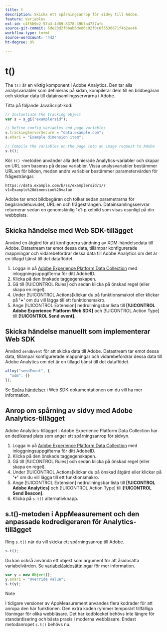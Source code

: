 ```yaml
---
title: t
description: Skicka ett spårningsanrop för sidvy till Adobe.
feature: Variables
exl-id: c4f5b9e2-57a3-4d89-8378-39b7a4737afc
source-git-commit: 6de20d2fbbab6ded6c92f0c6f3536671f4b2ae46
workflow-type: tm+mt
source-wordcount: '442'
ht-degree: 0%

---
```


# t()

The `t()` är en viktig komponent i Adobe Analytics. Den tar alla analysvariabler som definieras på sidan, kompilerar dem till en bildbegäran och skickar data till datainsamlingsservrarna i Adobe.

Titta på följande JavaScript-kod:

```js
// Instantiate the tracking object
var s = s_gi("examplersid");

// Define config variables and page variables
s.trackingServerSecure = "data.example.com";
s.eVar1 = "Example dimension item";

// Compile the variables on the page into an image request to Adobe
s.t();
```

Kör `t()` -metoden använder alla definierade Analytics-variabler och skapar en URL som baseras på dessa variabler. Vissa analysvariabler bestämmer URL:en för bilden, medan andra variabler bestämmer parametervärden för frågesträngar.

```text
https://data.example.com/b/ss/examplersid/1/?v1=Example%20dimension%20value
```

Adobe tar emot bildbegäran och tolkar sedan parametrarna för begärandehuvudet, URL:en och frågesträngen. Datainsamlingsservrar returnerar sedan en genomskinlig 1x1-pixelbild som visas osynligt på din webbplats.

## Skicka händelse med Web SDK-tillägget

Använd en åtgärd för att konfigurera sändning av XDM-händelsedata till Adobe. Datastream tar emot dessa data, tillämpar konfigurerade mappningar och vidarebefordrar dessa data till Adobe Analytics om det är en tillagd tjänst till det dataflödet.

1. Logga in på [Adobe Experience Platform Data Collection](https://experience.adobe.com/data-collection) med inloggningsuppgifterna för ditt AdobeID.
1. Klicka på den önskade taggegenskapen.
1. Gå till [!UICONTROL Rules] och sedan klicka på önskad regel (eller skapa en regel).
1. Under [!UICONTROL Actions]klickar du på funktionsmakrot eller klickar på **&#39;+&#39;** om du vill lägga till ett funktionsmakro.
1. Ange [!UICONTROL Extension] nedrullningsbar lista till **[!UICONTROL Adobe Experience Platform Web SDK]** och [!UICONTROL Action Type] till **[!UICONTROL Send event]**.

## Skicka händelse manuellt som implementerar Web SDK

Använd `sendEvent` för att skicka data till Adobe. Datastream tar emot dessa data, tillämpar konfigurerade mappningar och vidarebefordrar dessa data till Adobe Analytics om det är en tillagd tjänst till det dataflödet.

```js
alloy("sendEvent", {
  "xdm": {}
});
```

Se [Spåra händelser](https://experienceleague.adobe.com/docs/experience-platform/edge/fundamentals/tracking-events.html) i Web SDK-dokumentationen om du vill ha mer information.

## Anrop om spårning av sidvy med Adobe Analytics-tillägget

Adobe Analytics-tillägget i Adobe Experience Platform Data Collection har en dedikerad plats som anger ett spårningsanrop för sidvyn.

1. Logga in på [Adobe Experience Platform Data Collection](https://experience.adobe.com/data-collection) med inloggningsuppgifterna för ditt AdobeID.
1. Klicka på den önskade taggegenskapen.
1. Gå till [!UICONTROL Rules] och sedan klicka på önskad regel (eller skapa en regel).
1. Under [!UICONTROL Actions]klickar du på önskad åtgärd eller klickar på **&#39;+&#39;** om du vill lägga till ett funktionsmakro.
1. Ange [!UICONTROL Extension] nedrullningsbar lista till **[!UICONTROL Adobe Analytics]** och [!UICONTROL Action Type] till **[!UICONTROL Send Beacon]**.
1. Klicka på `s.t()` alternativknapp.

## s.t()-metoden i AppMeasurement och den anpassade kodredigeraren för Analytics-tillägget

Ring `s.t()` när du vill skicka ett spårningsanrop till Adobe.

```js
s.t();
```

Du kan också använda ett objekt som argument för att åsidosätta variabelvärden. Se [variabelåsidosättningar](../../js/overrides.md) för mer information.

```js
var y = new Object();
y.eVar1 = "Override value";
s.t(y);
```

>[!NOTE]
>
>I tidigare versioner av AppMeasurement användes flera kodrader för att anropa den här funktionen. Den extra koden rymmer temporärt tillfälliga lösningar för olika webbläsare. Det här kodblocket behövs inte längre för standardisering och bästa praxis i moderna webbläsare. Endast metodanropet `s.t()` behövs nu.
